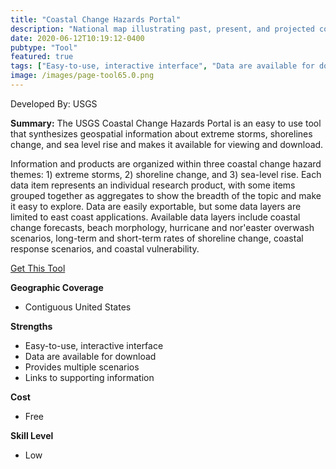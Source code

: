 ```yaml
---
title: "Coastal Change Hazards Portal"
description: "National map illustrating past, present, and projected coastal conditions"
date: 2020-06-12T10:19:12-0400
pubtype: "Tool"
featured: true
tags: ["Easy-to-use, interactive interface", "Data are available for download", "Provides multiple scenarios", "Links to supporting information"]
image: /images/page-tool65.0.png
---
```

Developed By: USGS

**Summary:** The USGS Coastal Change Hazards Portal is an easy to use tool that synthesizes geospatial information about extreme storms, shorelines change, and sea level rise and makes it available for viewing and download. 

Information and products are organized within three coastal change hazard themes: 1) extreme storms, 2) shoreline change, and 3) sea-level rise. Each data item represents an individual research product, with some items grouped together as aggregates to show the breadth of the topic and make it easy to explore. Data are easily exportable, but some data layers are limited to east coast applications. Available data layers include coastal change forecasts, beach morphology, hurricane and nor'easter overwash scenarios, long-term and short-term rates of shoreline change, coastal response scenarios, and coastal vulnerability.

<a href="https://marine.usgs.gov/coastalchangehazardsportal/" target="_blank">Get This Tool</a>

__**Geographic Coverage**__
- Contiguous United States

__**Strengths**__
-  Easy-to-use, interactive interface
-   Data are available for download
-   Provides multiple scenarios
-   Links to supporting information

__**Cost**__
- Free

__**Skill Level**__
- Low
